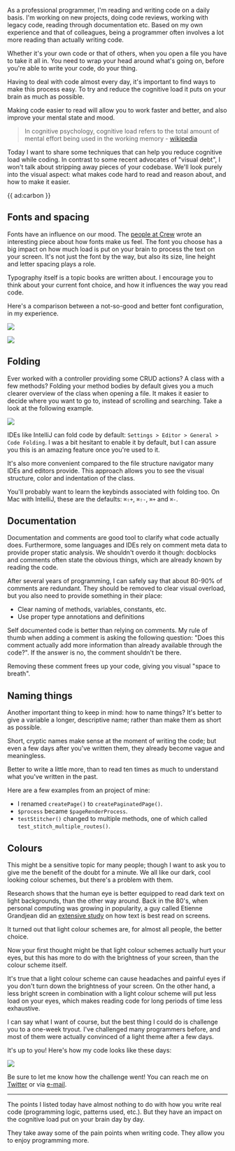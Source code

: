 As a professional programmer, I'm reading and writing code on a daily basis. 
I'm working on new projects, doing code reviews, working with legacy code, reading through documentation etc. 
Based on my own experience and that of colleagues, being a programmer often involves a lot more reading than actually writing code. 

Whether it's your own code or that of others, when you open a file you have to take it all in. 
You need to wrap your head around what's going on, before you're able to write your code, do your thing.
 
Having to deal with code almost every day, it's important to find ways to make this process easy. 
To try and reduce the cognitive load it puts on your brain as much as possible. 

Making code easier to read will allow you to work faster and better, and also improve your mental state and mood.

> In cognitive psychology, cognitive load refers to the total amount of mental effort being used in the working memory - [wikipedia](*https://en.wikipedia.org/wiki/Cognitive_load)

Today I want to share some techniques that can help you reduce cognitive load while coding. 
In contrast to some recent advocates of "visual debt", I won't talk about stripping away pieces of your codebase. 
We'll look purely into the visual aspect: what makes code hard to read and reason about, and how to make it easier.

{{ ad:carbon }}

## Fonts and spacing

Fonts have an influence on our mood. 
The [people at Crew](*https://crew.co/blog/the-psychology-of-fonts/) wrote an interesting piece about how fonts make us feel. 
The font you choose has a big impact on how much load is put on your brain to process the text on your screen. 
It's not just the font by the way, but also its size, line height and letter spacing plays a role. 

Typography itself is a topic books are written about. 
I encourage you to think about your current font choice, and how it influences the way you read code.

Here's a comparison between a not-so-good and better font configuration, in my experience.

![](/resources/img/blog/cognitive-load/aestetics-1.png)

![](/resources/img/blog/cognitive-load/aestetics-2.png)

## Folding

Ever worked with a controller providing some CRUD actions? 
A class with a few methods? 
Folding your method bodies by default gives you a much clearer overview of the class when opening a file. 
It makes it easier to decide where you want to go to, instead of scrolling and searching. 
Take a look at the following example.

![](/resources/img/blog/cognitive-load/aestetics-3.png)

IDEs like IntelliJ can fold code by default: `Settings > Editor > General > Code Folding`. 
I was a bit hesitant to enable it by default, but I can assure you this is an amazing feature once you're used to it. 

It's also more convenient compared to the file structure navigator many IDEs and editors provide. 
This approach allows you to see the visual structure, color and indentation of the class. 

You'll probably want to learn the keybinds associated with folding too. On Mac with IntelliJ, these are the defaults: `⌘⇧+`, `⌘⇧-`, `⌘+` and `⌘-`. 

## Documentation

Documentation and comments are good tool to clarify what code actually does. 
Furthermore, some languages and IDEs rely on comment meta data to provide proper static analysis. 
We shouldn't overdo it though: docblocks and comments often state the obvious things, which are already known by reading the code. 

After several years of programming, I can safely say that about 80-90% of comments are redundant. 
They should be removed to clear visual overload, but you also need to provide something in their place:

- Clear naming of methods, variables, constants, etc.
- Use proper type annotations and definitions

Self documented code is better than relying on comments. 
My rule of thumb when adding a comment is asking the following question: 
"Does this comment actually add more information than already available through the code?". 
If the answer is no, the comment shouldn't be there. 

Removing these comment frees up your code, giving you visual "space to breath".

## Naming things

Another important thing to keep in mind: how to name things? 
It's better to give a variable a longer, descriptive name; rather than make them as short as possible. 

Short, cryptic names make sense at the moment of writing the code; 
but even a few days after you've written them, they already become vague and meaningless. 

Better to write a little more, than to read ten times as much to understand what you've written in the past. 

Here are a few examples from an project of mine:

- I renamed `createPage()` to `createPaginatedPage()`.
- `$process` became `$pageRenderProcess`.
- `testStitcher()` changed to multiple methods, one of which called `test_stitch_multiple_routes()`.

## Colours

This might be a sensitive topic for many people;
though I want to ask you to give me the benefit of the doubt for a minute. 
We all like our dark, cool looking colour schemes, but there's a problem with them.

Research shows that the human eye is better equipped to read dark text on light backgrounds, 
than the other way around. Back in the 80's, when personal computing was growing in popularity, 
a guy called Etienne Grandjean did an [extensive study](*https://dl.acm.org/citation.cfm?id=578434) 
on how text is best read on screens. 

It turned out that light colour schemes are, for almost all people, the better choice.

Now your first thought might be that light colour schemes actually hurt your eyes, 
but this has more to do with the brightness of your screen, than the colour scheme itself.

It's true that a light colour scheme can cause headaches and painful eyes if you don't turn down the brightness of your screen.
On the other hand, a less bright screen in combination with a light colour scheme will put less load on your eyes, 
which makes reading code for long periods of time less exhaustive.

I can say what I want of course, 
but the best thing I could do is challenge you to a one-week tryout. 
I've challenged many programmers before, and most of them were actually convinced of a light theme after a few days.

It's up to you! Here's how my code looks like these days:

![](/resources/img/blog/cognitive-load/aestetics-4.png)

Be sure to let me know how the challenge went! 
You can reach me on [Twitter](*https://twitter.com/brendt_gd) or via [e-mail](mailto:brendt@stitcher.io).

---

The points I listed today have almost nothing to do with how you write real code (programming logic, patterns used, etc.). 
But they have an impact on the cognitive load put on your brain day by day. 

They take away some of the pain points when writing code. 
They allow you to enjoy programming more. 
